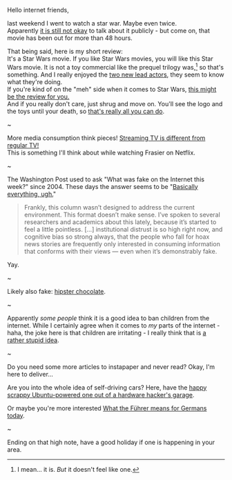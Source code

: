 Hello internet friends,

last weekend I went to watch a star war. Maybe even twice.  
Apparently [it is still not okay](http://comicbook.com/2015/12/19/star-wars-fans-go-crazy-when-theater-spoils-the-force-awakens/) to talk about it publicly - but come on, that movie has been out for more than 48 hours.  

That being said, here is my short review:  
It's a Star Wars movie. If you like Star Wars movies, you will like this Star Wars movie. It is not a toy commercial like the prequel trilogy was,[^toy] so that's something. And I really enjoyed the [two new lead actors](http://www.nytimes.com/2015/12/20/movies/in-new-star-wars-daisy-ridley-and-john-boyega-brace-for-galactic-fame.html), they seem to know what they're doing.  
If you're kind of on the "meh" side when it comes to Star Wars, [this might be the review for you.](http://www.newyorker.com/culture/cultural-comment/star-wars-the-force-awakens-reviewed)  
And if you really don't care, just shrug and move on. You'll see the logo and the toys until your death, so [that's really all you can do](http://www.buzzfeed.com/aprilboddie/what-to-do-if-you-dont-give-a-shit-about-star-wars).

[^toy]: I mean… it is. *But* it doesn't feel like one. 

~

More media consumption think pieces! [Streaming TV is different from regular TV!](http://www.nytimes.com/2015/12/20/arts/television/streaming-tv-isnt-just-a-new-way-to-watch-its-a-new-genre.html?_r=0)  
This is something I'll think about while watching Frasier on Netflix.

~

The Washington Post used to ask "What was fake on the Internet this week?" since 2004. These days the answer seems to be "[Basically everything, ugh.](https://www.washingtonpost.com/news/the-intersect/wp/2015/12/18/what-was-fake-on-the-internet-this-week-why-this-is-the-final-column/)"  

> Frankly, this column wasn’t designed to address the current environment. This format doesn’t make sense. I’ve spoken to several researchers and academics about this lately, because it’s started to feel a little pointless. […] institutional distrust is so high right now, and cognitive bias so strong always, that the people who fall for hoax news stories are frequently only interested in consuming information that conforms with their views — even when it’s demonstrably fake.

Yay.

~

Likely also fake: [hipster chocolate](http://qz.com/571151/the-mast-brothers-fooled-the-world-into-buying-crappy-hipster-chocolate-for-10-a-bar/).

~

Apparently *some people* think it is a good idea to ban children from the internet. While I certainly agree when it comes to *my* parts of the internet - haha, the joke here is that children are irritating - I really think that is [a rather stupid idea](https://medium.com/bright/what-if-social-media-becomes-16-plus-866557878f7).

~

Do you need some more articles to instapaper and never read? Okay, I'm here to deliver…

Are you into the whole idea of self-driving cars? Here, have the [happy scrappy Ubuntu-powered one out of a hardware hacker's garage](http://www.bloomberg.com/features/2015-george-hotz-self-driving-car/).

Or maybe you're more interested [What the Führer means for Germans today](http://www.economist.com/news/christmas-specials/21683971-seventy-years-after-adolf-hitlers-death-how-germans-see-him-changing-what).

~

Ending on that high note, have a good holiday if one is happening in your area.